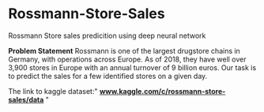 # Rossmann-Store-Sales
Rossmann Store sales predicition using deep neural network

**Problem Statement**
Rossmann is one of the largest drugstore chains in Germany, with operations across Europe. As of 2018, they have well over 3,900 stores in Europe with an annual
turnover of 9 billion euros. Our task is to predict the sales for a few identified stores on a given day.

The link to kaggle dataset:" **www.kaggle.com/c/rossmann-store-sales/data** "


